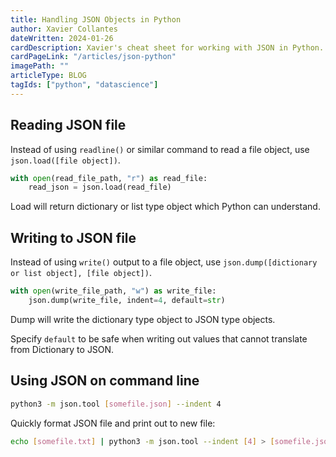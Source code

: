 ```yaml
---
title: Handling JSON Objects in Python
author: Xavier Collantes
dateWritten: 2024-01-26
cardDescription: Xavier's cheat sheet for working with JSON in Python.
cardPageLink: "/articles/json-python"
imagePath: ""
articleType: BLOG
tagIds: ["python", "datascience"]
---
```


## Reading JSON file

Instead of using `readline()` or similar command to read
a file object, use `json.load([file object])`.

```python
with open(read_file_path, "r") as read_file:
    read_json = json.load(read_file)
```

Load will return dictionary or list type object which Python can understand.

## Writing to JSON file

Instead of using `write()` output to a file object,
use `json.dump([dictionary or list object], [file object])`.

```python
with open(write_file_path, "w") as write_file:
    json.dump(write_file, indent=4, default=str)
```

Dump will write the dictionary type object to JSON type objects.

Specify `default` to be safe when writing out values that cannot translate from
Dictionary to JSON.

## Using JSON on command line

```bash
python3 -m json.tool [somefile.json] --indent 4
```

Quickly format JSON file and print out to new file:

```bash
echo [somefile.txt] | python3 -m json.tool --indent [4] > [somefile.json]
```
